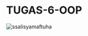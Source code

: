 # TUGAS-6-OOP

![ssalisyamaftuha](https://user-images.githubusercontent.com/116358290/205291600-cb23be17-aeb2-4156-b258-74743b89e69d.png)
